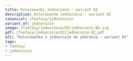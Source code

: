 ```yaml
---
title: Kolorowanki Jednorożce - wariant 82
description: Kolorowanka Jednorozce - wariant 82
canonical: /fantasy/jednorozce/
variant_of: jednorozce
image: /fantasy/jednorozce/82/jednorozce-82.svg
pdf: /fantasy/jednorozce/82/jednorozce-82.pdf
alt: "Kolorowanka z jednorozce do pobrania - wariant 82"
tags:
- fantasy
- jednorozce
---
```

